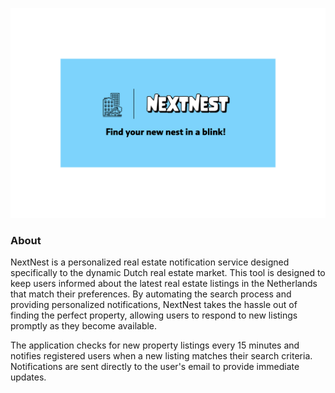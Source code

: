 <!-- <h3 align="center">
<img src="https://github.com/yigitaksoy/nextnest-backend/blob/master/nextnest.png" alt="NextNest Logo">
</h3> -->

![NextNest](https://github.com/yigitaksoy/nextnest-backend/blob/master/nextnest-larger.png)

### About

NextNest is a personalized real estate notification service designed specifically to the dynamic Dutch real estate market. This tool is designed to keep users informed about the latest real estate listings in the Netherlands that match their preferences. By automating the search process and providing personalized notifications, NextNest takes the hassle out of finding the perfect property, allowing users to respond to new listings promptly as they become available.

The application checks for new property listings every 15 minutes and notifies registered users when a new listing matches their search criteria. Notifications are sent directly to the user's email to provide immediate updates.
